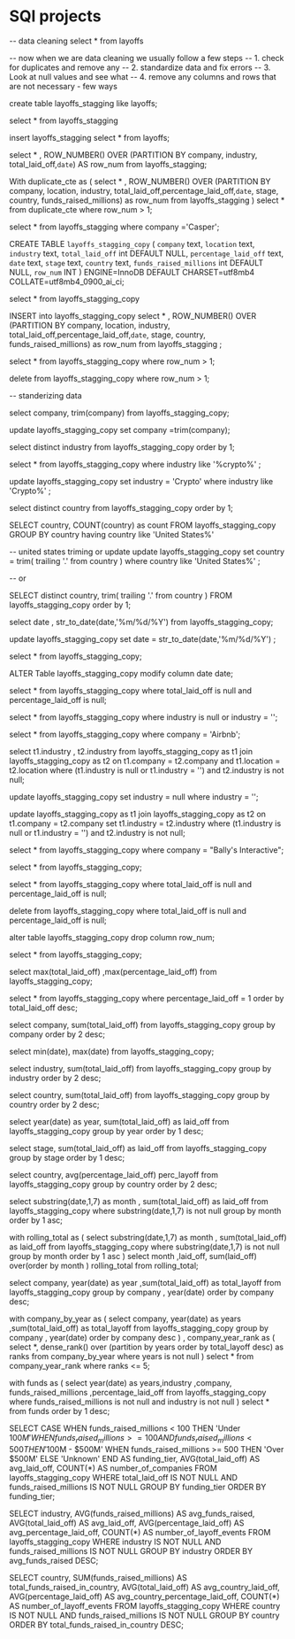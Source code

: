 # SQl projects

-- data cleaning
select * 
from layoffs

-- now when we are data cleaning we usually follow a few steps
-- 1. check for duplicates and remove any
-- 2. standardize data and fix errors
-- 3. Look at null values and see what 
-- 4. remove any columns and rows that are not necessary - few ways

create table layoffs_stagging
like layoffs;

select * 
from layoffs_stagging

insert layoffs_stagging
select *
from layoffs;

select * ,
ROW_NUMBER() OVER (PARTITION BY company, industry, total_laid_off,`date`) AS row_num
from layoffs_stagging;

With duplicate_cte as (
select * ,
ROW_NUMBER() OVER (PARTITION BY company, location, industry, total_laid_off,percentage_laid_off,`date`, stage, country, funds_raised_millions) as row_num
from layoffs_stagging 
)
select * 
from duplicate_cte
where row_num > 1;

select * 
from layoffs_stagging
where company ='Casper';

CREATE TABLE `layoffs_stagging_copy` (
  `company` text,
  `location` text,
  `industry` text,
  `total_laid_off` int DEFAULT NULL,
  `percentage_laid_off` text,
  `date` text,
  `stage` text,
  `country` text,
  `funds_raised_millions` int DEFAULT NULL,
  `row_num` INT
) ENGINE=InnoDB DEFAULT CHARSET=utf8mb4 COLLATE=utf8mb4_0900_ai_ci;

select * from layoffs_stagging_copy

INSERT into layoffs_stagging_copy
select * ,
ROW_NUMBER() OVER (PARTITION BY company, location, industry, total_laid_off,percentage_laid_off,`date`, stage, country, funds_raised_millions) as row_num
from layoffs_stagging ;

select * from layoffs_stagging_copy
where row_num > 1;

delete from layoffs_stagging_copy
where row_num > 1;

-- standerizing data

select company, trim(company)
from layoffs_stagging_copy;

update layoffs_stagging_copy
set company =trim(company);

select distinct industry 
from layoffs_stagging_copy
order by 1;

select *
from layoffs_stagging_copy
where industry like '%crypto%' ;

update layoffs_stagging_copy
set industry = 'Crypto'
where industry like 'Crypto%' ;

select distinct country
from layoffs_stagging_copy
order by 1;

SELECT country, COUNT(country) as count
FROM layoffs_stagging_copy
GROUP BY country
having country like 'United States%'

-- united states triming or update
update layoffs_stagging_copy
set country = trim( trailing '.'  from country )
where country like 'United States%' ;

-- or 

SELECT distinct country, trim( trailing '.'  from country )
FROM layoffs_stagging_copy
order by 1;

select date ,
str_to_date(date,'%m/%d/%Y') 
from layoffs_stagging_copy;

update layoffs_stagging_copy
set date = str_to_date(date,'%m/%d/%Y') ;

select * 
from layoffs_stagging_copy;

ALTER Table layoffs_stagging_copy
modify column date date;

select * 
from layoffs_stagging_copy
where total_laid_off is null
and percentage_laid_off is null;

select * 
from layoffs_stagging_copy
where industry is null or industry = '';

select *
from layoffs_stagging_copy
where company = 'Airbnb'; 

select t1.industry , t2.industry
from layoffs_stagging_copy as t1
join layoffs_stagging_copy as t2
on t1.company = t2.company
and t1.location = t2.location
where (t1.industry is null or t1.industry = '')
and t2.industry is not null;

update layoffs_stagging_copy
set industry = null
where industry = '';

update layoffs_stagging_copy as t1
join layoffs_stagging_copy as t2
	on t1.company = t2.company
set  t1.industry = t2.industry
where (t1.industry is null or t1.industry = '')
and t2.industry is not null;

select *
from layoffs_stagging_copy
where company = "Bally's Interactive"; 

select *
from layoffs_stagging_copy;


select * 
from layoffs_stagging_copy
where total_laid_off is null
and percentage_laid_off is null;

delete
from layoffs_stagging_copy
where total_laid_off is null
and percentage_laid_off is null;

alter table layoffs_stagging_copy
drop column row_num;

select *
from layoffs_stagging_copy;

select max(total_laid_off) ,max(percentage_laid_off)
from layoffs_stagging_copy;

select *
from layoffs_stagging_copy
where percentage_laid_off = 1
order by total_laid_off desc;

select company, sum(total_laid_off)
from layoffs_stagging_copy
group by company
order by 2 desc;

select min(date), max(date)
from layoffs_stagging_copy;

select industry, sum(total_laid_off)
from layoffs_stagging_copy
group by industry
order by 2 desc;

select country, sum(total_laid_off)
from layoffs_stagging_copy
group by country
order by 2 desc;

select year(date) as year, sum(total_laid_off) as laid_off
from layoffs_stagging_copy
group by year
order by 1 desc;

select stage, sum(total_laid_off) as laid_off
from layoffs_stagging_copy
group by stage
order by 1 desc;

select country, avg(percentage_laid_off) perc_layoff
from layoffs_stagging_copy
group by country
order by 2 desc;

select substring(date,1,7) as month , sum(total_laid_off) as laid_off
from layoffs_stagging_copy
where substring(date,1,7) is not null
group by month 
order by 1 asc;

with rolling_total as (
select substring(date,1,7) as month , sum(total_laid_off) as laid_off
from layoffs_stagging_copy
where substring(date,1,7) is not null
group by month 
order by 1 asc
)
select month ,laid_off, sum(laid_off) over(order by month ) rolling_total
from rolling_total;

select company, year(date) as year ,sum(total_laid_off) as total_layoff
from layoffs_stagging_copy
group by company , year(date)
order by company desc;

with company_by_year as (
select company, year(date) as years ,sum(total_laid_off) as total_layoff
from layoffs_stagging_copy
group by company , year(date)
order by company desc
) , company_year_rank as (
select *, dense_rank() over (partition by years order by total_layoff desc) as ranks
from company_by_year
where years is not null
)
select *
from company_year_rank
where ranks <= 5;

with funds as (
select  year(date) as years,industry ,company, funds_raised_millions ,percentage_laid_off
from layoffs_stagging_copy
where funds_raised_millions is not null and industry is not null
)
select *
from funds
order by 1 desc;


SELECT
    CASE
        WHEN funds_raised_millions < 100 THEN 'Under $100M'
        WHEN funds_raised_millions >= 100 AND funds_raised_millions < 500 THEN '$100M - $500M'
        WHEN funds_raised_millions >= 500 THEN 'Over $500M'
        ELSE 'Unknown'
    END AS funding_tier,
    AVG(total_laid_off) AS avg_laid_off,
    COUNT(*) AS number_of_companies
FROM
    layoffs_stagging_copy
WHERE
    total_laid_off IS NOT NULL AND funds_raised_millions IS NOT NULL
GROUP BY
    funding_tier
ORDER BY
    funding_tier;
    
SELECT
    industry,
    AVG(funds_raised_millions) AS avg_funds_raised,
    AVG(total_laid_off) AS avg_laid_off,
    AVG(percentage_laid_off) AS avg_percentage_laid_off,
    COUNT(*) AS number_of_layoff_events
FROM
    layoffs_stagging_copy
WHERE
    industry IS NOT NULL AND funds_raised_millions IS NOT NULL
GROUP BY
    industry
ORDER BY
    avg_funds_raised DESC; 
    
SELECT
    country,
    SUM(funds_raised_millions) AS total_funds_raised_in_country,
    AVG(total_laid_off) AS avg_country_laid_off,
    AVG(percentage_laid_off) AS avg_country_percentage_laid_off,
    COUNT(*) AS number_of_layoff_events
FROM
    layoffs_stagging_copy
WHERE
    country IS NOT NULL AND funds_raised_millions IS NOT NULL
GROUP BY
    country
ORDER BY
    total_funds_raised_in_country DESC;
